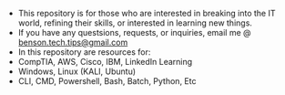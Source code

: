 - This repository is for those who are interested in breaking into the IT world, refining their skills, or interested in learning new things.
- If you have any questsions, requests, or inquiries, email me @ benson.tech.tips@gmail.com
- In this repository are resources for:
- CompTIA, AWS, Cisco, IBM, LinkedIn Learning
- Windows, Linux (KALI, Ubuntu)
- CLI, CMD, Powershell, Bash, Batch, Python, Etc
